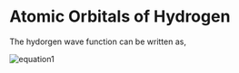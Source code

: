 # Atomic Orbitals of Hydrogen
The hydorgen wave function can be written as,

![equation1](https://latex.codecogs.com/gif.latex?\phi_{n,l,m}(\vect{r})&space;=&space;Y_{l,m}(\theta,\phi))
